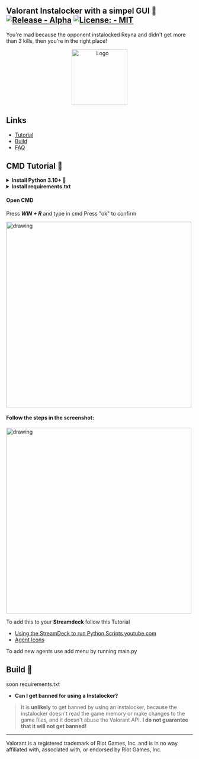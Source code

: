 ## Valorant Instalocker with a simpel GUI 💫 [![Release - Alpha](https://img.shields.io/badge/Release-Alpha-yellow?logo=github&logoColor=yellow)](https://github.com/wihal/valorant-instalocker-with-gui/releases) [![License: - MIT](https://img.shields.io/badge/License%3A-MIT-blue)](https://opensource.org/licenses/MIT)

You're mad because the opponent instalocked Reyna and didn't get more than 3 kills, then you're in the right place!

<p align="center">
    <img src="https://raw.githubusercontent.com/wihal/vlocker/main/.vlocker/icon.ico" alt="Logo" width="150">
</p>

## Links
- [Tutorial](https://github.com/wihal/vlocker/tree/main#tutorial-)
- [Build](https://github.com/wihal/vlocker/tree/main#build-)
- [FAQ](https://github.com/wihal/vlocker/tree/main#faq-)


## CMD Tutorial 📃
<details>
    <summary><b>Install Python 3.10+ 🐍</b></summary>
    <ul> 
        <li> <a href="https://www.python.org/downloads/"> python.org</a> download links
        <li> <a href="https://www.youtube.com/results?search_query=install+python+3.10%2B+and+pip"> youtube.com</a> tutorials
    </ul>
</details>

<details>
    <summary><b>Install requirements.txt</b></summary>
    <ul> 
        <li> soon
    </ul>
</details>

#### Open CMD
Press ***WIN + R*** and type in cmd Press "ok" to confirm

<img src="https://github.com/wihal/vlocker/assets/83806444/e5909a6e-3a4f-4459-bb76-bf79ae5ce56c" alt="drawing" width="500"/>

#### Follow the steps in the screenshot:

<img src="https://github.com/wihal/vlocker/assets/83806444/fee57772-78f3-4a73-b72b-f7d6a533c78d" alt="drawing" width="500"/>


To add this to your **Streamdeck** follow this Tutorial
- [Using the StreamDeck to run Python Scripts youtube.com](https://www.youtube.com/watch?v=NF1m5-icb7s)
- [Agent Icons](https://github.com/wihal/vlocker/tree/main/agent_icons)

To add new agents use add menu by running main.py

## Build 🔨
soon requirements.txt
- **Can I get banned for using a Instalocker?**
> It is **unlikely** to get banned by using an instalocker, because the instalocker doesn't read the game memory or make changes to the game files, and it doesn't abuse the Valorant API. **I do not guarantee that it will not get banned!**
----

Valorant is a registered trademark of Riot Games, Inc. and is in no way affiliated with, associated with, or endorsed by Riot Games, Inc.
